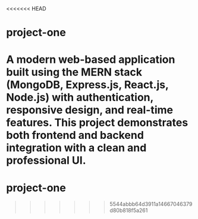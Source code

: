 <<<<<<< HEAD
# project-one
A modern web-based application built using the MERN stack (MongoDB, Express.js, React.js, Node.js) with authentication, responsive design, and real-time features. This project demonstrates both frontend and backend integration with a clean and professional UI.
=======
# project-one
>>>>>>> 5544abbb64d3911a14667046379d80b818f5a261
